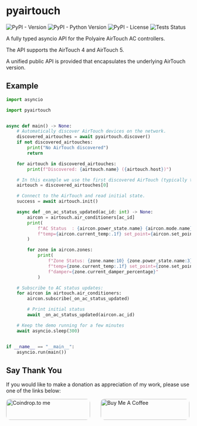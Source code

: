 # pyairtouch

![PyPI - Version](https://img.shields.io/pypi/v/pyairtouch)
![PyPI - Python Version](https://img.shields.io/pypi/pyversions/pyairtouch)
![PyPI - License](https://img.shields.io/pypi/l/pyairtouch)
![Tests Status](https://img.shields.io/github/actions/workflow/status/TheNoctambulist/pyairtouch/test.yml?label=tests)


A fully typed asyncio API for the Polyaire AirTouch AC controllers.

The API supports the AirTouch 4 and AirTouch 5.

A unified public API is provided that encapsulates the underlying AirTouch version.

## Example

```python
import asyncio

import pyairtouch


async def main() -> None:
    # Automatically discover AirTouch devices on the network.
    discovered_airtouches = await pyairtouch.discover()
    if not discovered_airtouches:
        print("No AirTouch discovered")
        return

    for airtouch in discovered_airtouches:
        print(f"Discovered: {airtouch.name} ({airtouch.host})")

    # In this example we use the first discovered AirTouch (typically there is only one per network)
    airtouch = discovered_airtouches[0]

    # Connect to the AirTouch and read initial state.
    success = await airtouch.init()

    async def _on_ac_status_updated(ac_id: int) -> None:
        aircon = airtouch.air_conditioners[ac_id]
        print(
            f"AC Status  : {aircon.power_state.name} {aircon.mode.name}  "
            f"temp={aircon.current_temp:.1f} set_point={aircon.set_point:.1f}"
        )

        for zone in aircon.zones:
            print(
                f"Zone Status: {zone.name:10} {zone.power_state.name:3}  "
                f"temp={zone.current_temp:.1f} set_point={zone.set_point:.1f} "
                f"damper={zone.current_damper_percentage}"
            )

    # Subscribe to AC status updates:
    for aircon in airtouch.air_conditioners:
        aircon.subscribe(_on_ac_status_updated)

        # Print initial status
        await _on_ac_status_updated(aircon.ac_id)

    # Keep the demo running for a few minutes
    await asyncio.sleep(300)


if __name__ == "__main__":
    asyncio.run(main())
```

## Say Thank You
If you would like to make a donation as appreciation of my work, please use one of the links below:

<a href="https://coindrop.to/thenoctambulist" target="_blank"><img src="https://coindrop.to/embed-button.png" style="border-radius: 10px; height: 57px !important;width: 229px !important;" alt="Coindrop.to me"/></a>
<a href="https://www.buymeacoffee.com/thenoctambulist" target="_blank"><img src="https://cdn.buymeacoffee.com/buttons/default-blue.png" style="border-radius: 10px; margin-left: 25px" alt="Buy Me A Coffee" height="57px" width="242px"/></a>

